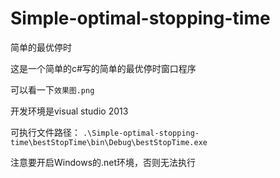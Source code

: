 ﻿# Simple-optimal-stopping-time

简单的最优停时

这是一个简单的c#写的简单的最优停时窗口程序

可以看一下`效果图.png`

开发环境是visual studio 2013

可执行文件路径：
`.\Simple-optimal-stopping-time\bestStopTime\bin\Debug\bestStopTime.exe`

注意要开启Windows的.net环境，否则无法执行




